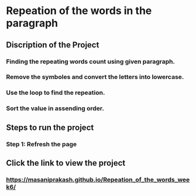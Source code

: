 # Repeation of the words in the paragraph
## Discription of the Project
### Finding the repeating words count using given paragraph.
### Remove the symboles and convert the letters into lowercase.
### Use the loop to find the repeation.
### Sort the value in assending order.
## Steps to run the project
### Step 1: Refresh the page
## Click the link to view the project
### https://masaniprakash.github.io/Repeation_of_the_words_week6/
